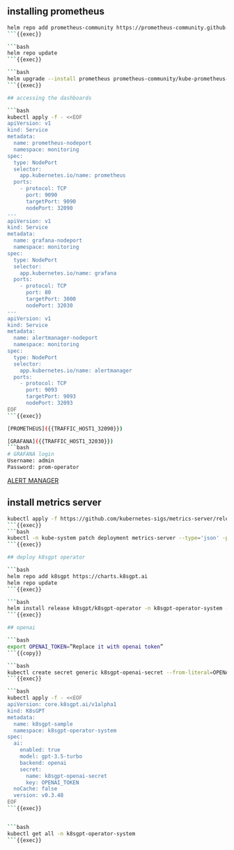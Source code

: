 
## installing prometheus

```bash
helm repo add prometheus-community https://prometheus-community.github.io/helm-charts
```{{exec}}

```bash
helm repo update
```{{exec}}

```bash
helm upgrade --install prometheus prometheus-community/kube-prometheus-stack --set prometheus.prometheusSpec.serviceMonitorSelectorNilUsesHelmValues=false --create-namespace -n monitoring --wait
```{{exec}}

## accessing the dashboards

```bash
kubectl apply -f - <<EOF
apiVersion: v1
kind: Service
metadata:
  name: prometheus-nodeport
  namespace: monitoring
spec:
  type: NodePort
  selector:
    app.kubernetes.io/name: prometheus
  ports:
    - protocol: TCP
      port: 9090
      targetPort: 9090
      nodePort: 32090
---
apiVersion: v1
kind: Service
metadata:
  name: grafana-nodeport
  namespace: monitoring
spec:
  type: NodePort
  selector:
    app.kubernetes.io/name: grafana
  ports:
    - protocol: TCP
      port: 80
      targetPort: 3000
      nodePort: 32030
---
apiVersion: v1
kind: Service
metadata:
  name: alertmanager-nodeport
  namespace: monitoring
spec:
  type: NodePort
  selector:
    app.kubernetes.io/name: alertmanager
  ports:
    - protocol: TCP
      port: 9093
      targetPort: 9093
      nodePort: 32093
EOF
```{{exec}}

[PROMETHEUS]({{TRAFFIC_HOST1_32090}})

[GRAFANA]({{TRAFFIC_HOST1_32030}})
```bash
# GRAFANA login
Username: admin
Password: prom-operator
```

[ALERT MANAGER]({{TRAFFIC_HOST1_32093}})


## install metrics server
```bash
kubectl apply -f https://github.com/kubernetes-sigs/metrics-server/releases/latest/download/components.yaml
```{{exec}}
```bash
kubectl -n kube-system patch deployment metrics-server --type='json' -p='[{"op": "add", "path": "/spec/template/spec/containers/0/args/-", "value": "--kubelet-insecure-tls"}]'
```{{exec}}

## deploy k8sgpt operator

```bash
helm repo add k8sgpt https://charts.k8sgpt.ai
helm repo update
```{{exec}}

```bash
helm install release k8sgpt/k8sgpt-operator -n k8sgpt-operator-system --create-namespace --set interplex.enabled=true --set grafanaDashboard.enabled=true --set serviceMonitor.enabled=true
```{{exec}}

## openai

```bash
export OPENAI_TOKEN=”Replace it with openai token”
```{{copy}}

```bash
kubectl create secret generic k8sgpt-openai-secret --from-literal=OPENAI_TOKEN=$OPENAI_TOKEN -n k8sgpt-operator-system
```{{exec}}

```bash
kubectl apply -f - <<EOF
apiVersion: core.k8sgpt.ai/v1alpha1
kind: K8sGPT
metadata:
  name: k8sgpt-sample
  namespace: k8sgpt-operator-system
spec:
  ai:
    enabled: true
    model: gpt-3.5-turbo
    backend: openai
    secret:
      name: k8sgpt-openai-secret
      key: OPENAI_TOKEN
  noCache: false
  version: v0.3.48
EOF
```{{exec}}


```bash
kubectl get all -n k8sgpt-operator-system
```{{exec}}

